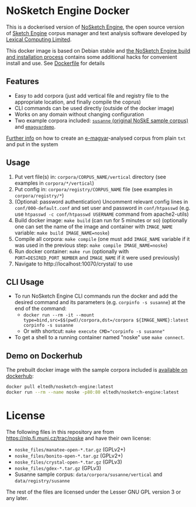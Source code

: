 # NoSketch Engine Docker

This is a dockerised version of [NoSketch Engine](https://nlp.fi.muni.cz/trac/noske), the open source version of [Sketch Engine](https://www.sketchengine.eu/) corpus manager and text analysis software developed by [Lexical Computing Limited](https://www.lexicalcomputing.com/).

This docker image is based on Debian stable and [the NoSketch Engine build and installation process](https://nlp.fi.muni.cz/trac/noske#Buildandinstallation) contains some additional hacks for convenient install and use.
See [Dockerfile](Dockerfile) for details

## Features

- Easy to add corpora (just add vertical file and registry file to the appropriate location, and finally compile the coprus)
- CLI commands can be used directly (outside of the docker image)
- Works on any domain without changing configuration
- Two example corpora included: [`susanne` (original NoSkE sample corpus)](https://corpora.fi.muni.cz/noske/current/src/susanne-example-source.tar.bz2) and [`emagyardemo`](corpora/emagyardemo).

[Further info](corpora/emagyardemo/vertical/README.md) on how to create an [e-magyar](https://github.com/nytud/emtsv)-analysed corpus from plain `txt` and put in the system

## Usage

1. Put vert file(s) in: `corpora/CORPUS_NAME/vertical` directory (see examples in `corpora/*/vertical`)
2. Put config in: `corpora/registry/CORPUS_NAME` file (see examples in `corpora/registry/*`)
3. (Optional: password authentication) Uncomment relevant config lines in `conf/000-default.conf` and set user and password in `conf/htpasswd` (e.g. use `htpasswd -c conf/htpasswd USERNAME` command from apache2-utils)
4. Build docker image: `make build`  (can run for 5 minutes or so) (optionally one can set the name of the image and container with `IMAGE_NAME` variable: `make build IMAGE_NAME=noske`)
5. Compile all corpora: `make compile` (one must add `IMAGE_NAME` variable if it was used in the previous step: `make compile IMAGE_NAME=noske`)
6. Run docker container: `make run` (optionally with `PORT=DESIRED_PORT_NUMBER` and `IMAGE_NAME` if it were used previously)
7. Navigate to http://localhost:10070/crystal/ to use

## CLI Usage

- To run NoSketch Engine CLI commands run the docker and add the desired command and its parameters (e.g. `corpinfo -s susanne`) at the end of the command:
    - `docker run --rm -it --mount type=bind,src=$$(pwd)/corpora,dst=/corpora ${IMAGE_NAME}:latest corpinfo -s susanne`
    - Or with shortcut: `make execute CMD="corpinfo -s susanne"`
- To get a shell to a running container named "noske" use `make connect`.

## Demo on Dockerhub

The prebuilt docker image with the sample corpora included is [available on dockerhub](https://hub.docker.com/r/eltedh/nosketch-engine):

```bash
docker pull eltedh/nosketch-engine:latest
docker run --rm --name noske -p80:80 eltedh/nosketch-engine:latest
```

# License

The following files in this repository are from https://nlp.fi.muni.cz/trac/noske and have their own license:
- `noske_files/manatee-open-*.tar.gz` (GPLv2+)
- `noske_files/bonito-open-*.tar.gz` (GPLv2+)
- `noske_files/crystal-open-*.tar.gz` (GPLv3)
- `noske_files/gdex-*.tar.gz` (GPLv3)
- Susanne sample corpus: `data/corpora/susanne/vertical` and `data/registry/susanne`

The rest of the files are licensed under the Lesser GNU GPL version 3 or any later.
